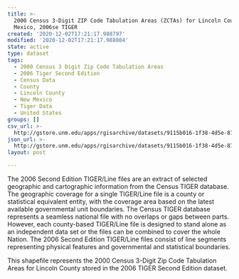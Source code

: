```yaml
---
title: >-
  2000 Census 3-Digit ZIP Code Tabulation Areas (ZCTAs) for Lincoln County, New
  Mexico, 2006se TIGER
created: '2020-12-02T17:21:17.988797'
modified: '2020-12-02T17:21:17.988804'
state: active
type: dataset
tags:
  - 2000 Census 3 Digit Zip Code Tabulation Areas
  - 2006 Tiger Second Edition
  - Census Data
  - County
  - Lincoln County
  - New Mexico
  - Tiger Data
  - United States
groups: []
csv_url: >-
  http://gstore.unm.edu/apps/rgisarchive/datasets/9115b016-1f38-4d5e-8712-85061526efcf/tgr2006se_linc_zcta300.derived.csv
json_url: >-
  http://gstore.unm.edu/apps/rgisarchive/datasets/9115b016-1f38-4d5e-8712-85061526efcf/tgr2006se_linc_zcta300.derived.json
layout: post

---
```

The 2006 Second Edition TIGER/Line files are an extract of selected geographic and cartographic information from the Census TIGER database.  The geographic coverage for a single TIGER/Line file is a county or statistical equivalent entity, with the coverage area based on the latest available governmental unit boundaries. The Census TIGER database represents a seamless national file with no overlaps or gaps between parts.  However, each county-based TIGER/Line file is designed to stand alone as an independent data set or the files can be combined to cover the whole Nation.  The 2006 Second Edition  TIGER/Line files consist of line segments representing physical features and governmental and statistical boundaries.  

This shapefile represents the 2000 Census 3-Digit Zip Code Tabulation Areas for Lincoln County stored in the 2006 TIGER Second Edition dataset.

